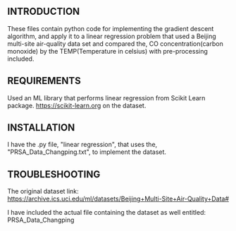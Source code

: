 INTRODUCTION
------------
These files contain python code for implementing the gradient descent algorithm, and apply it to a linear regression problem that used a Beijing multi-site air-quality data set and compared the, CO concentration(carbon monoxide) by the TEMP(Temperature in celsius) with pre-processing included.

REQUIREMENTS
------------
Used an ML library that performs linear regression from Scikit Learn package. https://scikit-learn.org
on the dataset.

INSTALLATION
------------
I have the .py file, "linear regression", that uses the, "PRSA_Data_Changping.txt", to implement the dataset.

TROUBLESHOOTING
---------------
The original dataset link:
https://archive.ics.uci.edu/ml/datasets/Beijing+Multi-Site+Air-Quality+Data#

I have included the actual file containing the dataset as well entitled: PRSA_Data_Changping


